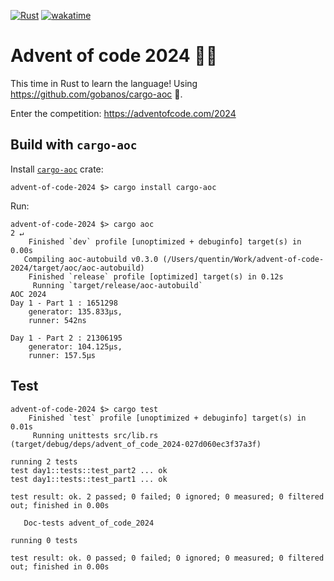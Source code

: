 [![Rust](https://github.com/qselle/advent-of-code-2024/actions/workflows/rust.yml/badge.svg)](https://github.com/qselle/advent-of-code-2024/actions/workflows/rust.yml) [![wakatime](https://wakatime.com/badge/github/qselle/advent-of-code-2024.svg)](https://wakatime.com/badge/github/qselle/advent-of-code-2024)
# Advent of code 2024 🎄🎅

This time in Rust to learn the language! Using https://github.com/gobanos/cargo-aoc 🦀.

Enter the competition: https://adventofcode.com/2024

## Build with `cargo-aoc`

Install [`cargo-aoc`](https://crates.io/crates/cargo-aoc) crate:

```console
advent-of-code-2024 $> cargo install cargo-aoc
```

Run:

```console
advent-of-code-2024 $> cargo aoc                                                                                 2 ↵
    Finished `dev` profile [unoptimized + debuginfo] target(s) in 0.00s
   Compiling aoc-autobuild v0.3.0 (/Users/quentin/Work/advent-of-code-2024/target/aoc/aoc-autobuild)
    Finished `release` profile [optimized] target(s) in 0.12s
     Running `target/release/aoc-autobuild`
AOC 2024
Day 1 - Part 1 : 1651298
	generator: 135.833µs,
	runner: 542ns

Day 1 - Part 2 : 21306195
	generator: 104.125µs,
	runner: 157.5µs
```

## Test

```console
advent-of-code-2024 $> cargo test
    Finished `test` profile [unoptimized + debuginfo] target(s) in 0.01s
     Running unittests src/lib.rs (target/debug/deps/advent_of_code_2024-027d060ec3f37a3f)

running 2 tests
test day1::tests::test_part2 ... ok
test day1::tests::test_part1 ... ok

test result: ok. 2 passed; 0 failed; 0 ignored; 0 measured; 0 filtered out; finished in 0.00s

   Doc-tests advent_of_code_2024

running 0 tests

test result: ok. 0 passed; 0 failed; 0 ignored; 0 measured; 0 filtered out; finished in 0.00s
```
